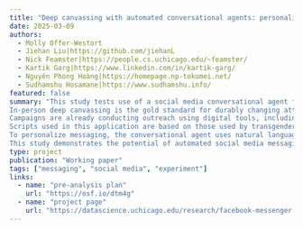```yaml
---
title: "Deep canvassing with automated conversational agents: personalized messaging to change attitudes"
date: 2025-03-09
authors:
  - Molly Offer‑Westort
  - Jiehan Liu|https://github.com/jiehanL
  - Nick Feamster|https://people.cs.uchicago.edu/~feamster/
  - Kartik Garg|https://www.linkedin.com/in/kartik-garg/
  - Nguyên Phong Hoàng|https://homepage.np-tokumei.net/
  - Sudhamshu Hosamane|https://www.sudhamshu.info/
featured: false
summary: "This study tests use of a social media conversational agent for canvassing on the topic of anti-transgender prejudice, replicating and benchmarking treatment effects to a door-to-door canvassing effort conducted by Broockman and Kalla (2016). 
In-person deep canvassing is the gold standard for durably changing attitudes on polarizing topics. However, door-to-door canvassing is costly and time-consuming, and there are many populations may not be feasibly reached in this manner. 
Campaigns are already conducting outreach using digital tools, including text messages and social media accounts.If appropriately trained agents messaging over social media can achieve a fraction of the effect of in-person canvassing, canvassing may be scaled up to achieve large overall impacts at lower costs. 
Scripts used in this application are based on those used by transgender allies in the original study. 
To personalize messaging, the conversational agent uses natural language processing to detect conversational topics, and shares relevant pre-scripted messages of information and third-person experiences, encouraging respondents to engage in perspective-taking with respect to an outgroup. 
This study demonstrates the potential of automated social media messaging for deep canvassing, with possible applications by governments, public health agencies, and political organizations."
type: project
publication: "Working paper"
tags: ["messaging", "social media", "experiment"]
links:
  - name: "pre-analysis plan"
    url: "https://osf.io/dtm4g"
  - name: "project page"
    url: "https://datascience.uchicago.edu/research/facebook-messenger-chatbot-for-surveys-and-intervention-testing/"
---
```

